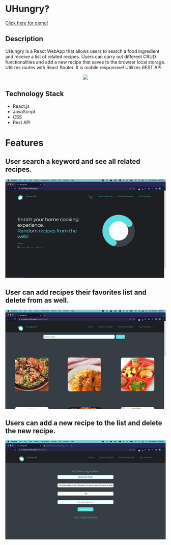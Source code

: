 # UHungry?
<a href= "https://youtu.be/e5IwFGlZJQc">Click here for demo!</a>
## Description

UHungry is a React WebApp that allows users to search a food ingredient and receive a list of related recipes. Users can carry out different CRUD functionalities and add a new recipe that saves to the browser local storage. Utilizes routes with React Router. It is mobile responsive! Utilizes REST API 

<p align="center"><img src = "/gifdemo/demo.gif"/></p>

## Technology Stack

- React.js
- JavaScript
- CSS
- Rest API

# Features

## User search a keyword and see all related recipes. 

<p align="center"><img src = "/gifdemo/search.gif"/></p>

## User can add recipes their favorites list and delete from as well.

<p align="center"><img src = "/gifdemo/favorites.gif"/></p>

## Users can add a new recipe to the list and delete the new recipe.

<p align="center"><img src = "/gifdemo/newrecipe.gif"/></p>
